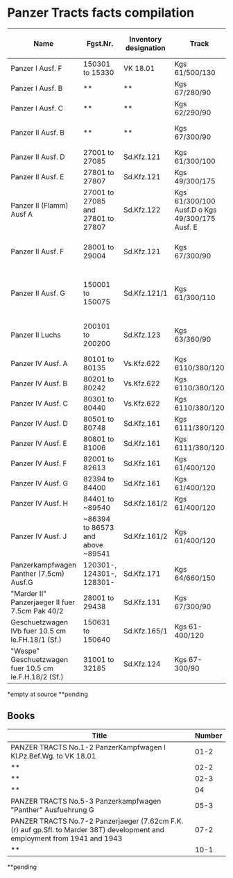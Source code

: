# Panzer Tracts facts compilation

|Name|Fgst.Nr.|Inventory designation|Track|Links per side|Description|Panzer Tracts source|Page|
|----|--------|---------------------|-----|--------------|-----------|--------------------|----|
|Panzer I Ausf. F                                      | 150301 to 15330                    | VK 18.01     | Kgs 61/500/130                                  | 65  | Dry pin                              |  01-2 |   1-170 |
|Panzer I Ausf. B                                      |  **                                | **           | Kgs 67/280/90                                   | **  | *                                    | **    |      ** |
|Panzer I Ausf. C                                      |  **                                | **           | Kgs 62/290/90                                   | **  | *                                    | **    |      ** |
|Panzer II Ausf. B                                     |  **                                | **           | Kgs 67/300/90                                   | **  | 285mm wide with 90mm pitch           | **    |      ** |
|Panzer II Ausf. D                                     | 27001 to 27085                     | Sd.Kfz.121   | Kgs 61/300/100                                  | *   | *                                    |  02-3 |      ** |
|Panzer II Ausf. E                                     | 27801 to 27807                     | Sd.Kfz.121   | Kgs 49/300/175                                  | *   | *                                    |  02-3 |      ** |
|Panzer II (Flamm) Ausf A                              | 27001 to 27085 and 27801 to 27807  | Sd.Kfz.122   | Kgs 61/300/100 Ausf.D o Kgs 49/300/175 Ausf. E  | *   | *                                    |  02-3 |      ** |
|Panzer II Ausf. F                                     | 28001 to 29004                     | Sd.Kfz.121   | Kgs 67/300/90                                   | 108 | Dry pin, 285mm wide with 90mm pitch  |  02-3 |      ** |
|Panzer II Ausf. G                                     | 150001 to 150075                   | Sd.Kfz.121/1 | Kgs 61/300/110                                  |  77 | Dry pin, 300mm wide with 110mm pitch |  02-2 |      ** |
|Panzer II Luchs                                       | 200101 to 200200                   | Sd.Kfz.123   | Kgs 63/360/90                                   |  96 | Dry pin, 360mm wide with 90mm pitch  |  02-2 |      ** |
|Panzer IV Ausf. A                                     | 80101 to 80135                     | Vs.Kfz.622   | Kgs 6110/380/120                                |  99 | Dry pin                              |    04 |      ** |
|Panzer IV Ausf. B                                     | 80201 to 80242                     | Vs.Kfz.622   | Kgs 6110/380/120                                |  99 | Dry pin                              |    04 |      ** |
|Panzer IV Ausf. C                                     | 80301 to 80440                     | Vs.Kfz.622   | Kgs 6110/380/120                                |  99 | Dry pin                              |    04 |      ** |
|Panzer IV Ausf. D                                     | 80501 to 80748                     | Sd.Kfz.161   | Kgs 6111/380/120                                |  99 | Dry pin                              |    04 |      ** |
|Panzer IV Ausf. E                                     | 80801 to 81006                     | Sd.Kfz.161   | Kgs 6111/380/120                                |  99 | Dry pin                              |    04 |      ** |
|Panzer IV Ausf. F                                     | 82001 to 82613                     | Sd.Kfz.161   | Kgs 61/400/120                                  |  99 | Dry pin                              |    04 |      ** |
|Panzer IV Ausf. G                                     | 82394 to 84400                     | Sd.Kfz.161   | Kgs 61/400/120                                  |  99 | Dry pin                              |    04 |      ** |
|Panzer IV Ausf. H                                     | 84401 to ~89540                    | Sd.Kfz.161/2 | Kgs 61/400/120                                  |  99 | Dry pin                              |    04 |      ** |
|Panzer IV Ausf. J                                     | ~86394 to 86573 and above ~89541   | Sd.Kfz.161/2 | Kgs 61/400/120                                  |  99 | Dry pin                              |    04 |      ** |
|Panzerkampfwagen Panther (7.5cm) Ausf.G               | 120301-, 124301-, 128301-          | Sd.Kfz.171   | Kgs 64/660/150                                  |  87 | Dry pin                              |  05-3 |   5-208 |
|"Marder II" Panzerjaeger II fuer 7.5cm Pak 40/2       | 28001 to 29438                     | Sd.Kfz.131   | Kgs 67/300/90                                   | 108 | Dry pin                              |  07-2 |   7-135 |
|Geschuetzwagen IVb fuer 10.5 cm le.FH.18/1 (Sf.)      | 150631 to 150640                   | Sd.Kfz.165/1 | Kgs 61-400/120                                  |  89 | Dry pin                              |  10-1 |  10-1-9 |
|"Wespe" Geschuetzwagen fuer 10.5 cm le.F.H.18/2 (Sf.) | 31001 to 32185                     | Sd.Kfz.124   | Kgs 67-300/90                                   | 108 | Dry pin                              |  10-1 | 10-1-21 |



*empty at source
**pending

## Books

| Title                                                                                                                      | Number |
|----------------------------------------------------------------------------------------------------------------------------|--------|
| PANZER TRACTS No.1-2 PanzerKampfwagen I Kl.Pz.Bef.Wg. to VK 18.01                                                          |   01-2 |
| **                                                                                                                         |   02-2 |
| **                                                                                                                         |   02-3 |
| **                                                                                                                         |   04   |
| PANZER TRACTS No.5-3 Panzerkampfwagen "Panther" Ausfuehrung G                                                              |   05-3 |
| PANZER TRACTS No.7-2 Panzerjaeger (7.62cm F.K.(r) auf gp.Sfl. to Marder 38T) development and employment from 1941 and 1943 |   07-2 |
| **                                                                                                                         |   10-1 |


**pending
